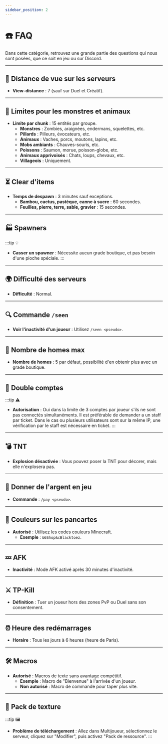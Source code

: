 ```yaml
---
sidebar_position: 2
---
```


# ☎️ FAQ

Dans cette catégorie, retrouvez une grande partie des questions qui nous sont posées, que ce soit en jeu ou sur Discord.

---

## 🌄 Distance de vue sur les serveurs
- **View-distance** : 7 (sauf sur Duel et Créatif).

---

## 🐾 Limites pour les monstres et animaux
- **Limite par chunk** : 15 entités par groupe.
    - **Monstres** : Zombies, araignées, endermans, squelettes, etc.
    - **Pillards** : Pilleurs, évocateurs, etc.
    - **Animaux** : Vaches, porcs, moutons, lapins, etc.
    - **Mobs ambiants** : Chauves-souris, etc.
    - **Poissons** : Saumon, morue, poisson-globe, etc.
    - **Animaux apprivoisés** : Chats, loups, chevaux, etc.
    - **Villageois** : Uniquement.

---

## ⏳ Clear d'items
- **Temps de despawn** : 3 minutes sauf exceptions.
    - **Bambou, cactus, pastèque, canne à sucre** : 60 secondes.
    - **Feuilles, pierre, terre, sable, gravier** : 15 secondes.

---

## 🏭 Spawners
:::tip 💡
- **Casser un spawner** : Nécessite aucun grade boutique, et pas besoin d'une pioche spéciale.
  :::

---

## 🌍 Difficulté des serveurs
- **Difficulté** : Normal.

---

## 🔍 Commande `/seen`
- **Voir l'inactivité d'un joueur** : Utilisez `/seen <pseudo>`.

---

## 🏡 Nombre de homes max
- **Nombre de homes** : 5 par défaut, possibilité d'en obtenir plus avec un grade boutique.

---

## 🚫 Double comptes
:::tip ⚠️
- **Autorisation** : Oui dans la limite de 3 comptes par joueur s'ils ne sont pas connectés simultanéments. Il est préférable de demander a un staff par ticket. Dans le cas ou plusieurs utilisateurs sont sur la même IP, une vérification par le staff est nécessaire en ticket.
  :::

---

## 💣 TNT
- **Explosion désactivée** : Vous pouvez poser la TNT pour décorer, mais elle n'explosera pas.

---

## 💸 Donner de l'argent en jeu
- **Commande** : `/pay <pseudo>`.

---

## 🎨 Couleurs sur les pancartes
- **Autorisé** : Utilisez les codes couleurs Minecraft.
    - **Exemple** : `&6Shop&cBlacktoez`.

---

## 💤 AFK
- **Inactivité** : Mode AFK activé après 30 minutes d'inactivité.

---

## ⚔️ TP-Kill
- **Définition** : Tuer un joueur hors des zones PvP ou Duel sans son consentement.

---

## ⏰ Heure des redémarrages
- **Horaire** : Tous les jours à 6 heures (heure de Paris).

---

## 🛠️ Macros
- **Autorisé** : Macros de texte sans avantage compétitif.
    - **Exemple** : Macro de "Bienvenue" à l'arrivée d'un joueur.
    - **Non autorisé** : Macro de commande pour taper plus vite.

---

## 🎨 Pack de texture
:::tip 🖼️
- **Problème de téléchargement** : Allez dans Multijoueur, sélectionnez le serveur, cliquez sur "Modifier", puis activez "Pack de ressource".
  :::
